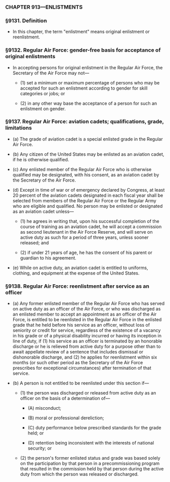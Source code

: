 ### **CHAPTER 913—ENLISTMENTS**

### §9131. Definition
* In this chapter, the term "enlistment" means original enlistment or reenlistment.

### §9132. Regular Air Force: gender-free basis for acceptance of original enlistments
* In accepting persons for original enlistment in the Regular Air Force, the Secretary of the Air Force may not—

  * (1) set a minimum or maximum percentage of persons who may be accepted for such an enlistment according to gender for skill categories or jobs; or

  * (2) in any other way base the acceptance of a person for such an enlistment on gender.

### §9137. Regular Air Force: aviation cadets; qualifications, grade, limitations
* (a) The grade of aviation cadet is a special enlisted grade in the Regular Air Force.

* (b) Any citizen of the United States may be enlisted as an aviation cadet, if he is otherwise qualified.

* (c) Any enlisted member of the Regular Air Force who is otherwise qualified may be designated, with his consent, as an aviation cadet by the Secretary of the Air Force.

* (d) Except in time of war or of emergency declared by Congress, at least 20 percent of the aviation cadets designated in each fiscal year shall be selected from members of the Regular Air Force or the Regular Army who are eligible and qualified. No person may be enlisted or designated as an aviation cadet unless—

  * (1) he agrees in writing that, upon his successful completion of the course of training as an aviation cadet, he will accept a commission as second lieutenant in the Air Force Reserve, and will serve on active duty as such for a period of three years, unless sooner released; and

  * (2) if under 21 years of age, he has the consent of his parent or guardian to his agreement.


* (e) While on active duty, an aviation cadet is entitled to uniforms, clothing, and equipment at the expense of the United States.

### §9138. Regular Air Force: reenlistment after service as an officer
* (a) Any former enlisted member of the Regular Air Force who has served on active duty as an officer of the Air Force, or who was discharged as an enlisted member to accept an appointment as an officer of the Air Force, is entitled to be reenlisted in the Regular Air Force in the enlisted grade that he held before his service as an officer, without loss of seniority or credit for service, regardless of the existence of a vacancy in his grade or of a physical disability incurred or having its inception in line of duty, if (1) his service as an officer is terminated by an honorable discharge or he is relieved from active duty for a purpose other than to await appellate review of a sentence that includes dismissal or dishonorable discharge, and (2) he applies for reenlistment within six months (or such other period as the Secretary of the Air Force prescribes for exceptional circumstances) after termination of that service.

* (b) A person is not entitled to be reenlisted under this section if—

  * (1) the person was discharged or released from active duty as an officer on the basis of a determination of—

    * (A) misconduct;

    * (B) moral or professional dereliction;

    * (C) duty performance below prescribed standards for the grade held; or

    * (D) retention being inconsistent with the interests of national security; or


  * (2) the person's former enlisted status and grade was based solely on the participation by that person in a precommissioning program that resulted in the commission held by that person during the active duty from which the person was released or discharged.